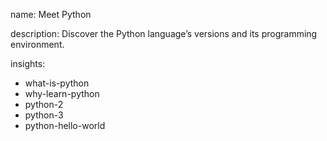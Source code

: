 name: Meet Python
 
description: Discover the Python language’s versions and its programming environment. 

insights:
  - what-is-python
  - why-learn-python
  - python-2
  - python-3
  - python-hello-world
